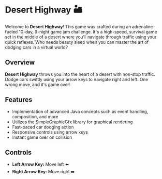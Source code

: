 # Desert Highway 🏜️

Welcome to **Desert Highway**! This game was crafted during an adrenaline-fueled 10-day, 9-night game jam challenge. It's a high-speed, survival game set in the middle of a desert where you'll navigate through traffic using your quick reflexes. Who needs beauty sleep when you can master the art of dodging cars in a virtual world?

## Overview

**Desert Highway** throws you into the heart of a desert with non-stop traffic. Dodge cars swiftly using your arrow keys to navigate right and left. One wrong move, and it's game over!

## Features

- Implementation of advanced Java concepts such as event handling, composition, and more
- Utilizes the SimpleGraphicGfx library for graphical rendering
- Fast-paced car dodging action
- Responsive controls using arrow keys
- Instant game over on collision

## Controls

- **Left Arrow Key:** Move left ⬅️
- **Right Arrow Key:** Move right ➡️